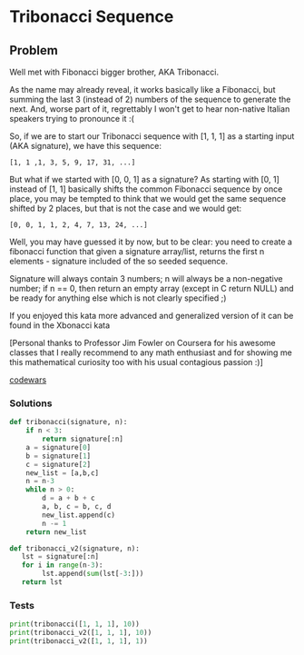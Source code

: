 # Tribonacci Sequence
## Problem

Well met with Fibonacci bigger brother, AKA Tribonacci.

As the name may already reveal, it works basically like a Fibonacci, but summing the last 3 (instead of 2) numbers of the sequence to generate the next. And, worse part of it, regrettably I won't get to hear non-native Italian speakers trying to pronounce it :(

So, if we are to start our Tribonacci sequence with [1, 1, 1] as a starting input (AKA signature), we have this sequence:
```
[1, 1 ,1, 3, 5, 9, 17, 31, ...]
```
But what if we started with [0, 0, 1] as a signature? As starting with [0, 1] instead of [1, 1] basically shifts the common Fibonacci sequence by once place, you may be tempted to think that we would get the same sequence shifted by 2 places, but that is not the case and we would get:
```
[0, 0, 1, 1, 2, 4, 7, 13, 24, ...]
```
Well, you may have guessed it by now, but to be clear: you need to create a fibonacci function that given a signature array/list, returns the first n elements - signature included of the so seeded sequence.

Signature will always contain 3 numbers; n will always be a non-negative number; if n == 0, then return an empty array (except in C return NULL) and be ready for anything else which is not clearly specified ;)

If you enjoyed this kata more advanced and generalized version of it can be found in the Xbonacci kata

[Personal thanks to Professor Jim Fowler on Coursera for his awesome classes that I really recommend to any math enthusiast and for showing me this mathematical curiosity too with his usual contagious passion :)]

[codewars](https://www.codewars.com/kata/556deca17c58da83c00002db)

### Solutions
```python
def tribonacci(signature, n):
    if n < 3:
        return signature[:n]
    a = signature[0]
    b = signature[1]
    c = signature[2]
    new_list = [a,b,c]
    n = n-3
    while n > 0:
        d = a + b + c
        a, b, c = b, c, d
        new_list.append(c)
        n -= 1
    return new_list

def tribonacci_v2(signature, n):
   lst = signature[:n]
   for i in range(n-3):
        lst.append(sum(lst[-3:]))
   return lst
```

### Tests
```python
print(tribonacci([1, 1, 1], 10))
print(tribonacci_v2([1, 1, 1], 10))
print(tribonacci_v2([1, 1, 1], 1))
```